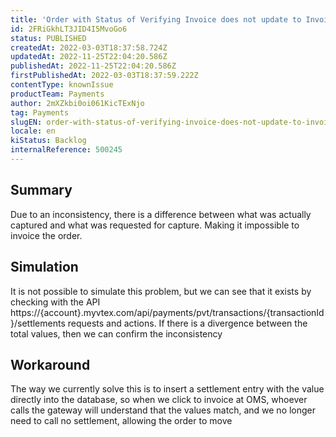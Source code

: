 ```yaml
---
title: 'Order with Status of Verifying Invoice does not update to Invoiced.'
id: 2FRiGkhLT3JID4I5MvoGo6
status: PUBLISHED
createdAt: 2022-03-03T18:37:58.724Z
updatedAt: 2022-11-25T22:04:20.586Z
publishedAt: 2022-11-25T22:04:20.586Z
firstPublishedAt: 2022-03-03T18:37:59.222Z
contentType: knownIssue
productTeam: Payments
author: 2mXZkbi0oi061KicTExNjo
tag: Payments
slugEN: order-with-status-of-verifying-invoice-does-not-update-to-invoiced
locale: en
kiStatus: Backlog
internalReference: 500245
---
```


## Summary


Due to an inconsistency, there is a difference between what was actually captured and what was requested for capture. Making it impossible to invoice the order.



## Simulation


It is not possible to simulate this problem, but we can see that it exists by checking with the API https://{account}.myvtex.com/api/payments/pvt/transactions/{transactionId}/settlements requests and actions.
If there is a divergence between the total values, then we can confirm the inconsistency




## Workaround


The way we currently solve this is to insert a settlement entry with the value directly into the database, so when we click to invoice at OMS, whoever calls the gateway will understand that the values match, and we no longer need to call no settlement, allowing the order to move

